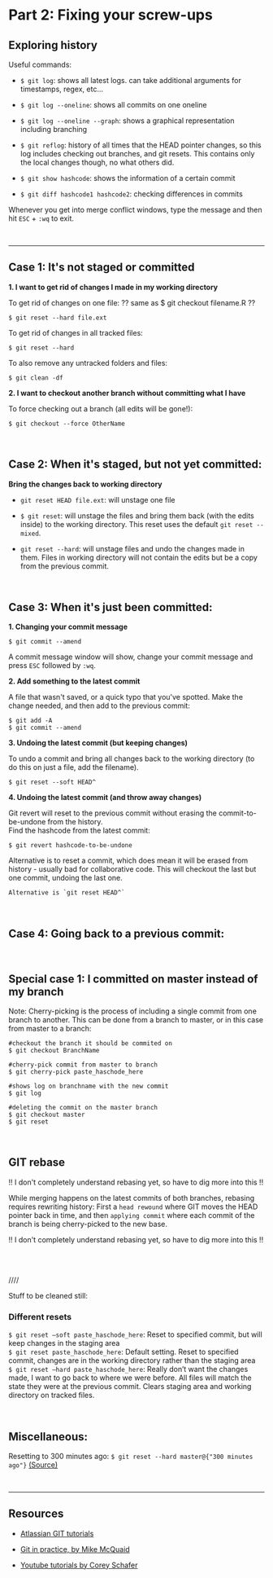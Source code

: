 # Part 2: Fixing your screw-ups

## Exploring history

Useful commands:
+ `$ git log`: shows all latest logs. can take additional arguments for timestamps, regex, etc...
+ `$ git log --oneline`: shows all commits on one oneline
+ `$ git log --oneline --graph`: shows a graphical representation including branching
+ `$ git reflog`: history of all times that the HEAD pointer changes, so this log includes checking out branches, and git resets. This contains only the local changes though, no what others did.

+ `$ git show hashcode`: shows the information of a certain commit
+ `$ git diff hashcode1 hashcode2`: checking differences in commits

Whenever you get into merge conflict windows, type the message and then hit `ESC` + `:wq` to exit.


<br><hr>

## Case 1: It's not staged or committed

**1. I want to get rid of changes I made in my working directory**

To get rid of changes on one file:
?? same as $ git checkout filename.R ??
```
$ git reset --hard file.ext
```

To get rid of changes in all tracked files:
```
$ git reset --hard
```

To also remove any untracked folders and files:
```
$ git clean -df
```


**2. I want to checkout another branch without committing what I have**

To force checking out a branch (all edits will be gone!):
```
$ git checkout --force OtherName
```

<br>

##  Case 2: When it's staged, but not yet committed:

**Bring the changes back to working directory**

+ `git reset HEAD file.ext`: will unstage one file

+ `$ git reset`: will unstage the files and bring them back (with the edits inside) to the working directory. This reset uses the default `git reset --mixed`.

+ `git reset --hard`: will unstage files and undo the changes made in them. Files in working directory will not contain the edits but be a copy from the previous commit.


<br>

## Case 3: When it's just been committed:

**1. Changing your commit message**

```
$ git commit --amend
```

A commit message window will show, change your commit message and press `ESC` followed by `:wq`.


**2. Add something to the latest commit**

A file that wasn't saved, or a quick typo that you've spotted. Make the change needed, and then add to the previous commit:

```
$ git add -A
$ git commit --amend
```

**3. Undoing the latest commit (but keeping changes)**

To undo a commit and bring all changes back to the working directory (to do this on just a file, add the filename).
```
$ git reset --soft HEAD^
```

**4. Undoing the latest commit (and throw away changes)**

Git revert will reset to the previous commit without erasing the commit-to-be-undone from the history.  
Find the hashcode from the latest commit:  

```
$ git revert hashcode-to-be-undone
```

Alternative is to reset a commit, which does mean it will be erased from history - usually bad for collaborative code. This will checkout the last but one commit, undoing the last one.

```
Alternative is `git reset HEAD^`
```


<br>

## Case 4: Going back to a previous commit:




<br>


## Special case 1: I committed on master instead of my branch

Note: Cherry-picking is the process of including a single commit from one branch to another. This can be done from a branch to master, or in this case from master to a branch:

```
#checkout the branch it should be commited on
$ git checkout BranchName

#cherry-pick commit from master to branch
$ git cherry-pick paste_haschode_here

#shows log on branchname with the new commit
$ git log

#deleting the commit on the master branch
$ git checkout master
$ git reset
```


<br>

## GIT rebase

!! I don't completely understand rebasing yet, so have to dig more into this !!

While merging happens on the latest commits of both branches, rebasing requires rewriting history: First a `head rewound` where GIT moves the HEAD pointer back in time, and then `applying commit` where each commit of the branch is being cherry-picked to the new base.

!! I don't completely understand rebasing yet, so have to dig more into this !!



<br><br>

////

Stuff to be cleaned still:





### Different resets

`$ git reset –soft paste_haschode_here`: Reset to specified commit, but will keep changes in the staging area  
`$ git reset paste_haschode_here`: Default setting. Reset to specified commit, changes are in the working directory rather than the staging area  
`$ git reset –hard paste_haschode_here`: Really don’t want the changes made, I want to go back to where we were before. All files will match the state they were at the previous commit. Clears staging area and working directory on tracked files.  

<br>



## Miscellaneous:

Resetting to 300 minutes ago:
`$ git reset --hard master@{"300 minutes ago"}` [(Source)](https://twitter.com/data_stephanie/status/968226587547258886)

<br><hr>

## Resources

+ [Atlassian GIT tutorials](https://www.atlassian.com/git/tutorials/git-stash)

+ [Git in practice, by Mike McQuaid](https://github.com/GitInPractice/GitInPractice#readme)

+ [Youtube tutorials by Corey Schafer](https://www.youtube.com/watch?v=HVsySz-h9r4&list=PL-osiE80TeTuRUfjRe54Eea17-YfnOOAx)
